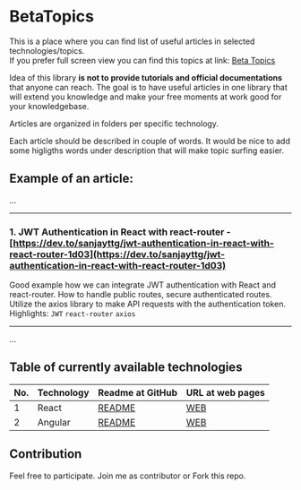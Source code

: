 # BetaTopics
This is a place where you can find list of useful articles in selected technologies/topics.\
If you prefer full screen view you can find this topics at link: [Beta Topics](https://djolewalker.github.io/BetaTopics/)

Idea of this library **is not to provide tutorials and official documentations** that anyone can reach.
The goal is to have useful articles in one library that will extend you knowledge and make your free moments at work good for your knowledgebase.

Articles are organized in folders per specific technology. 

Each article should be described in couple of words. It would be nice to add some higligths 
words under description that will make topic surfing easier.

## Example of an article:

...
________

### **1. JWT Authentication in React with react-router** - [https://dev.to/sanjayttg/jwt-authentication-in-react-with-react-router-1d03](https://dev.to/sanjayttg/jwt-authentication-in-react-with-react-router-1d03)
Good example how we can integrate JWT authentication with React and react-router. How to handle public routes, secure authenticated routes. 
Utilize the axios library to make API requests with the authentication token. \
Highlights: `JWT`  `react-router` `axios`

---
...

## Table of currently available technologies

| No. | Technology                                    | Readme at GitHub                                                    | URL at web pages                                           |
| --- | --------------------------------------------- | ------------------------------------------------------------------- | ---------------------------------------------------------- |
| 1   | React                                         | [README](https://github.com/djolewalker/BetaTopics/tree/main/React)    | [WEB](https://djolewalker.github.io/BetaTopics/React/)     |
| 2   | Angular                                       | [README](https://github.com/djolewalker/BetaTopics/blob/main/Angular)  | [WEB](https://djolewalker.github.io/BetaTopics/Angular/)   |

## Contribution
Feel free to participate. Join me as contributor or Fork this repo.
